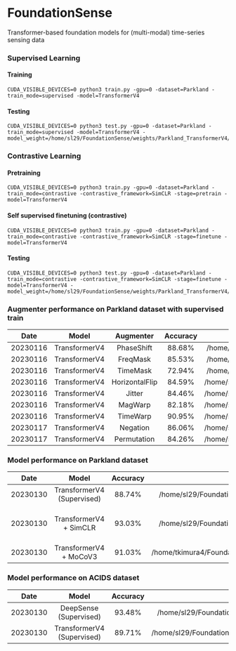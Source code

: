 # FoundationSense

Transformer-based foundation models for (multi-modal) time-series sensing data


### Supervised Learning 

#### Training
```
CUDA_VISIBLE_DEVICES=0 python3 train.py -gpu=0 -dataset=Parkland -train_mode=supervised -model=TransformerV4
```

#### Testing 
```
CUDA_VISIBLE_DEVICES=0 python3 test.py -gpu=0 -dataset=Parkland -train_mode=supervised -model=TransformerV4 -model_weight=/home/sl29/FoundationSense/weights/Parkland_TransformerV4/exp10_supervised
```

### Contrastive Learning


#### Pretraining
```
CUDA_VISIBLE_DEVICES=0 python3 train.py -gpu=0 -dataset=Parkland -train_mode=contrastive -contrastive_framework=SimCLR -stage=pretrain -model=TransformerV4
```

#### Self supervised finetuning (contrastive)

```
CUDA_VISIBLE_DEVICES=0 python3 train.py -gpu=0 -dataset=Parkland -train_mode=contrastive -contrastive_framework=SimCLR -stage=finetune -model=TransformerV4
```

#### Testing 
```
CUDA_VISIBLE_DEVICES=0 python3 test.py -gpu=0 -dataset=Parkland -train_mode=contrastive -contrastive_framework=SimCLR -stage=finetune -model=TransformerV4 -model_weight=/home/sl29/FoundationSense/weights/Parkland_TransformerV4/exp22_contrastive
```


### Augmenter performance on Parkland dataset with supervised train
|  Date       | Model | Augmenter   |  Accuracy  | Weight Checkpoint |
| :---:       |    :----:    |    :----:   |      :---: |       :---: | 
| 20230116    | TransformerV4 | PhaseShift         | 88.68%   | /home/sl29/FoundationSense/weights/Parkland_TransformerV4/exp6_supervised |
| 20230116    | TransformerV4 | FreqMask           | 85.53%   | /home/sl29/FoundationSense/weights/Parkland_TransformerV4/exp9_supervised |
| 20230116    | TransformerV4 | TimeMask           | 72.94%   | /home/sl29/FoundationSense/weights/Parkland_TransformerV4/exp7_supervised |
| 20230116    | TransformerV4 | HorizontalFlip     | 84.59%   | /home/sl29/FoundationSense/weights/Parkland_TransformerV4/exp10_supervised|
| 20230116    | TransformerV4 | Jitter             | 84.46%   | /home/sl29/FoundationSense/weights/Parkland_TransformerV4/exp11_supervised|
| 20230116    | TransformerV4 | MagWarp            | 82.18%   | /home/sl29/FoundationSense/weights/Parkland_TransformerV4/exp12_supervised|
| 20230116    | TransformerV4 | TimeWarp           | 90.95%   | /home/sl29/FoundationSense/weights/Parkland_TransformerV4/exp13_supervised|
| 20230117    | TransformerV4 | Negation           | 86.06%   | /home/sl29/FoundationSense/weights/Parkland_TransformerV4/exp14_supervised|
| 20230117    | TransformerV4 | Permutation        | 84.26%   | /home/sl29/FoundationSense/weights/Parkland_TransformerV4/exp15_supervised|

### Model performance on Parkland dataset

|  Date       | Model |  Accuracy  | Weight | Comment | 
| :---:       |    :----:    |      :---: | :--: | :--: |
| 20230130    | TransformerV4 (Supervised)| 88.74%   | /home/sl29/FoundationSense/weights/Parkland_TransformerV4/exp63_supervised | use MixUp augmentation. |
| 20230130    | TransformerV4 + SimCLR | 93.03%   | /home/sl29/FoundationSense/weights/Parkland_TransformerV4/exp22_contrastive | use large datasets, batch size 256|
| 20230130    | TransformerV4 + MoCoV3 | 91.03%   | /home/tkimura4/FoundationSense/weights/Parkland_TransformerV4/exp10_contrastive | use MoCo, batch size 64|

### Model performance on ACIDS dataset

|  Date       | Model |  Accuracy  | Weight Checkpoint   |
| :---:       |    :----:     |   :----:   |      :---: |
| 20230130    | DeepSense (Supervised)     |  93.48%   | /home/sl29/FoundationSense/weights/ACIDS_DeepSense/exp21_supervised           |
| 20230130    | TransformerV4 (Supervised) |  89.71%   | /home/sl29/FoundationSense/weights/ACIDS_TransformerV4/exp17_supervised       |
